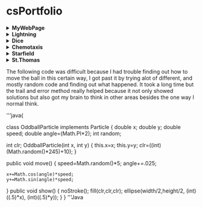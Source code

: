 # csPortfolio

<details><summary><b> MyWebPage </b></summary>
 <p>
  
  * [here](https://bensonomb.github.io/lightning2/index.html)
  * <i>The Webpage was a good intro to this school year and I found it interesting how we learned about what actual webistes use. At first I thought I was actually good at this subject, but when other kids made their websites I realized how little I know about everything.</i>
 </p>
  </details>
  
 <details><summary><b>Lightning </b></summary>
 <p>
  
  * [here](https://bensonomb.github.io/lightning2/index.html)
  * <i>The Lightning lab was really cool to look at, but I only figuired out how it worked after I finished, when I had time to think it over. It was fun but I really struggled with the major concepts like connecting different classes. I employed my tactic of using random numbers in my code and seeing what happens, then once something cool comes out I go back and see why that is. It comes up with some pretty funky stuff.</i>
 </p>
  </details>
  
<details><summary><b> Dice </b></summary>
 <p>
  
  * [here](https://bensonomb.github.io/dice3/)
  * <i>I was completely and utterly lost on Dice. I had no idea where to start and I even struggled on the minor code. To me, the major concept code like the scanner class is very difficult to wrap my brain around, but In Dice the smaller code (for loops and such) was 
  a challenge by itself. I employed the help of Dr.R, my classmates and even the internet to figuire out why my dice were so wonky, but it was never fixed.</i>
 </p>
 </details>
  
 <details><summary><b> Chemotaxis </b></summary>
 <p>
  
  * [here](https://bensonomb.github.io/chemotaxis4/)
  * <i>Chemotaxis was really cool because it had alot of potential to create some fun games. It reminded me of the final project from AP Comp Sci and I wish we had more time to explore the possibilities and really explore what chemotaxis could be. I found the real life application in biology to be cool as well, and I can imagine this code being used for studies.</i>
 </p>
 </details>
  
<details><summary><b> Starfield </b></summary>
 <p>
  
  * [here](https://bensonomb.github.io/starfield5/)
  *<i> I was outstanded by what the other people made, and I realized just how much I suck at Computer Science. This is the lab I wish was more relaxed with the due date, because it had alot of potential for really awesome code. After seeing some of the 3D projects I was inspired to try something like that but didn't get a chance. I hope we do something in the future similar to this.</i>
 </p>
 </details>
  
 <details><summary><b> St.Thomas </b></summary>
 <p>
   *  [here](https://docs.google.com/presentation/d/e/2PACX-1vSP2GNKvvXJNqUpuG9-HYwJcOF9SgRrhvP0IVNJMrkWlJFsjdZhfSBbly79so4iVE1JYtAqScrAQ7IM/pub?start=false&loop=false&delayms=3000)
   * <i>The college presentation was really weird for me, because I did it on my backup college and thus didnt really care about it. I was also caught off-guard presenting day one and I really wish I could have done more research. I didnt focus on the Computer Science part of St.Thomas because if I go there I will go engineering. But I should have done a better job.</i>
 </p>
 </details>



  The following code was difficult because I had trouble finding out how to move the ball in this certain way, I got past it by trying alot of different, and mostly random code and finding out what happened. It took a long time but the trail and error method really helped because it not only showed solutions but also got my brain to think in other areas besides the one way I normal think.

'''java{

class OddballParticle implements Particle {
  double x;
  double y;
  double speed;
  double angle=(Math.PI*2);
  int random;
  
  int clr;
  OddballParticle(int x, int y) {
    this.x=x;
    this.y=y;
    clr=((int)(Math.random()*245)+10);
  }



  public void move() {
    speed=Math.random()*5;
    angle+=.025;

    x+=Math.cos(angle)*speed;
    y+=Math.sin(angle)*speed;
     
  }
  public void show() {
    noStroke();
    fill(clr,clr,clr);
    ellipse(width/2,height/2, (int)((.5)*x), (int)((.5)*y));
  }
}
'''Java

 
